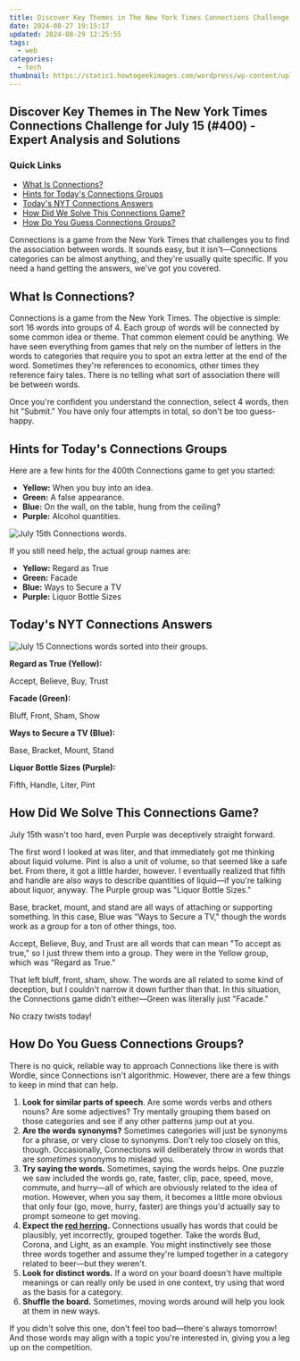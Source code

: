 ```yaml
---
title: Discover Key Themes in The New York Times Connections Challenge for July 15 (#400) - Expert Analysis and Solutions
date: 2024-08-27 19:15:17
updated: 2024-08-29 12:25:55
tags:
  - web
categories:
  - tech
thumbnail: https://static1.howtogeekimages.com/wordpress/wp-content/uploads/2024/06/nyt-connections-game-icon-on-a-phone-screen-and-several-magnifying-glasses-and-question-marks-around-it.jpg
---
```


## Discover Key Themes in The New York Times Connections Challenge for July 15 (#400) - Expert Analysis and Solutions

### Quick Links

* [What Is Connections?](https://fake-location.techidaily.com/complete-tutorial-to-use-vpna-to-fake-gps-location-on-apple-iphone-14-pro-max-drfone-by-drfone-virtual-ios/)
* [Hints for Today's Connections Groups](https://blog-min.techidaily.com/how-can-you-transfer-files-from-realme-narzo-60-pro-5g-to-iphone-151413-drfone-by-drfone-transfer-from-android-transfer-from-android/)
* [Today's NYT Connections Answers](https://extra-guidance.techidaily.com/2024-approved-inverting-photo-colors-with-advanced-tools/)
* [How Did We Solve This Connections Game?](https://facebook-video-footage.techidaily.com/new-2024-approved-essential-techniques-for-forming-youtube-collab-videos/)
* [How Do You Guess Connections Groups?](https://extra-tips.techidaily.com/in-2024-achieve-peak-performance-with-win11-and-zoom-integration/)

 Connections is a game from the New York Times that challenges you to find the association between words. It sounds easy, but it isn't—Connections categories can be almost anything, and they're usually quite specific. If you need a hand getting the answers, we've got you covered.

##  What Is Connections?

 Connections is a game from the New York Times. The objective is simple: sort 16 words into groups of 4\. Each group of words will be connected by some common idea or theme. That common element could be anything. We have seen everything from games that rely on the number of letters in the words to categories that require you to spot an extra letter at the end of the word. Sometimes they're references to economics, other times they reference fairy tales. There is no telling what sort of association there will be between words.

 Once you're confident you understand the connection, select 4 words, then hit "Submit." You have only four attempts in total, so don't be too guess-happy.

##  Hints for Today's Connections Groups

 Here are a few hints for the 400th Connections game to get you started:

* **Yellow:** When you buy into an idea.
* **Green:** A false appearance.
* **Blue:** On the wall, on the table, hung from the ceiling?
* **Purple:** Alcohol quantities.

![July 15th Connections words.](https://static1.howtogeekimages.com/wordpress/wp-content/uploads/2024/07/july-15th-connections.png) 

 If you still need help, the actual group names are:

* **Yellow:** Regard as True
* **Green:** Facade
* **Blue:** Ways to Secure a TV
* **Purple:** Liquor Bottle Sizes

##  Today's NYT Connections Answers

![July 15 Connections words sorted into their groups.](https://static1.howtogeekimages.com/wordpress/wp-content/uploads/2024/07/july-15-connections-filled.png) 

**Regard as True (Yellow):** 

 Accept, Believe, Buy, Trust

**Facade (Green):** 

 Bluff, Front, Sham, Show

**Ways to Secure a TV (Blue):** 

 Base, Bracket, Mount, Stand

**Liquor Bottle Sizes (Purple):** 

 Fifth, Handle, Liter, Pint

##  How Did We Solve This Connections Game?

 July 15th wasn't too hard, even Purple was deceptively straight forward. 

 The first word I looked at was liter, and that immediately got me thinking about liquid volume. Pint is also a unit of volume, so that seemed like a safe bet. From there, it got a little harder, however. I eventually realized that fifth and handle are also ways to describe quantities of liquid—if you're talking about liquor, anyway. The Purple group was "Liquor Bottle Sizes." 

 Base, bracket, mount, and stand are all ways of attaching or supporting something. In this case, Blue was "Ways to Secure a TV," though the words work as a group for a ton of other things, too. 

 Accept, Believe, Buy, and Trust are all words that can mean "To accept as true," so I just threw them into a group. They were in the Yellow group, which was "Regard as True." 

 That left bluff, front, sham, show. The words are all related to some kind of deception, but I couldn't narrow it down further than that. In this situation, the Connections game didn't either—Green was literally just "Facade." 

 No crazy twists today!

##  How Do You Guess Connections Groups?

 There is no quick, reliable way to approach Connections like there is with Wordle, since Connections isn't algorithmic. However, there are a few things to keep in mind that can help.

1. **Look for similar parts of speech**. Are some words verbs and others nouns? Are some adjectives? Try mentally grouping them based on those categories and see if any other patterns jump out at you.
2. **Are the words synonyms?** Sometimes categories will just be synonyms for a phrase, or very close to synonyms. Don't rely too closely on this, though. Occasionally, Connections will deliberately throw in words that are _sometimes_ synonyms to mislead you.
3. **Try saying the words.** Sometimes, saying the words helps. One puzzle we saw included the words go, rate, faster, clip, pace, speed, move, commute, and hurry—all of which are obviously related to the idea of motion. However, when you say them, it becomes a little more obvious that only four (go, move, hurry, faster) are things you'd actually say to prompt someone to get moving.
4. **Expect the [red herring](https://www.merriam-webster.com/dictionary/red%20herring).** Connections usually has words that could be plausibly, yet incorrectly, grouped together. Take the words Bud, Corona, and Light, as an example. You might instinctively see those three words together and assume they're lumped together in a category related to beer—but they weren't.
5. **Look for distinct words.** If a word on your board doesn't have multiple meanings or can really only be used in one context, try using that word as the basis for a category.
6. **Shuffle the board.** Sometimes, moving words around will help you look at them in new ways.

 If you didn't solve this one, don't feel too bad—there's always tomorrow! And those words may align with a topic you're interested in, giving you a leg up on the competition.

<ins class="adsbygoogle"
     style="display:block"
     data-ad-format="autorelaxed"
     data-ad-client="ca-pub-7571918770474297"
     data-ad-slot="1223367746"></ins>



<ins class="adsbygoogle"
     style="display:block"
     data-ad-client="ca-pub-7571918770474297"
     data-ad-slot="8358498916"
     data-ad-format="auto"
     data-full-width-responsive="true"></ins>
